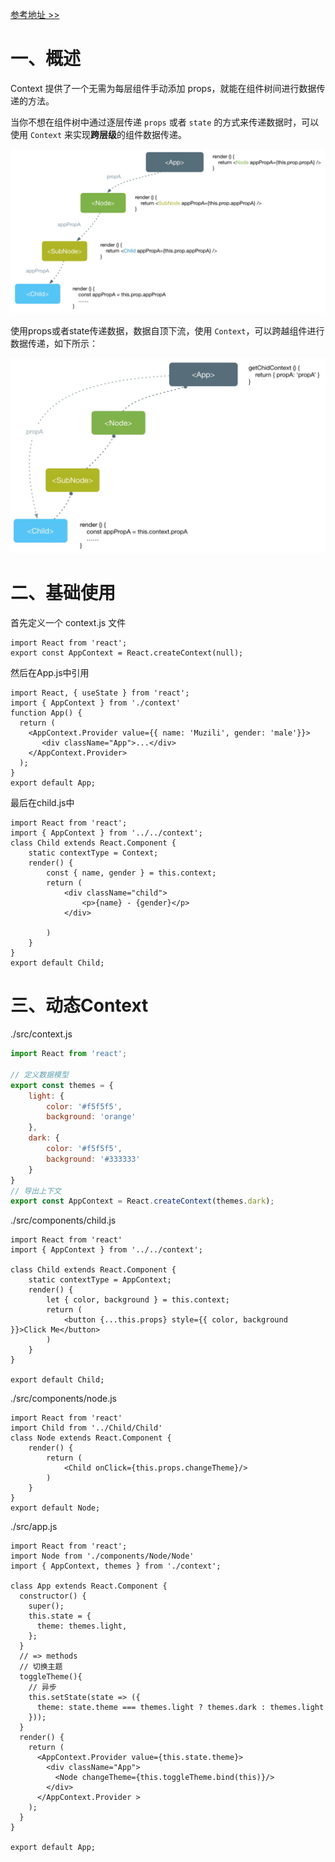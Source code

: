[参考地址 >>](https://react.docschina.org/docs/context.html)

# 一、概述

Context 提供了一个无需为每层组件手动添加 props，就能在组件树间进行数据传递的方法。

当你不想在组件树中通过逐层传递 `props` 或者 `state` 的方式来传递数据时，可以使用 `Context` 来实现**跨层级**的组件数据传递。

![](./IMGS/props-state-flow.png)

使用props或者state传递数据，数据自顶下流，使用 `Context`，可以跨越组件进行数据传递，如下所示：

![](./IMGS/props-state-context.png)



# 二、基础使用

首先定义一个 context.js 文件

```react
import React from 'react';
export const AppContext = React.createContext(null);
```

然后在App.js中引用

```react
import React, { useState } from 'react';
import { AppContext } from './context'
function App() {
  return (
    <AppContext.Provider value={{ name: 'Muzili', gender: 'male'}}>
       <div className="App">...</div>
    </AppContext.Provider> 
  );
}
export default App;
```

最后在child.js中

```react
import React from 'react';
import { AppContext } from '../../context';
class Child extends React.Component {
    static contextType = Context;
    render() {
        const { name, gender } = this.context;
        return (
            <div className="child">
                <p>{name} - {gender}</p>
            </div>

        )
    }
}
export default Child;
```

# 三、动态Context

./src/context.js

```js
import React from 'react';

// 定义数据模型
export const themes = {
    light: {
        color: '#f5f5f5',
        background: 'orange'
    },
    dark: {
        color: '#f5f5f5',
        background: '#333333'
    }
}
// 导出上下文
export const AppContext = React.createContext(themes.dark);
```

./src/components/child.js

```react
import React from 'react'
import { AppContext } from '../../context';

class Child extends React.Component {
    static contextType = AppContext;
    render() {
        let { color, background } = this.context;
        return (
            <button {...this.props} style={{ color, background }}>Click Me</button>
        )
    }
}

export default Child;
```

./src/components/node.js

```react
import React from 'react'
import Child from '../Child/Child'
class Node extends React.Component {
    render() {
        return (
            <Child onClick={this.props.changeTheme}/>
        )
    }
}
export default Node;
```

./src/app.js

```react
import React from 'react';
import Node from './components/Node/Node'
import { AppContext, themes } from './context';

class App extends React.Component { 
  constructor() {
    super();
    this.state = {
      theme: themes.light,
    };
  }
  // => methods
  // 切换主题
  toggleTheme(){
    // 异步
    this.setState(state => ({
      theme: state.theme === themes.light ? themes.dark : themes.light
    }));
  }
  render() {
    return (
      <AppContext.Provider value={this.state.theme}>
        <div className="App">
          <Node changeTheme={this.toggleTheme.bind(this)}/>
        </div>
      </AppContext.Provider >
    );
  }
}

export default App;
```










